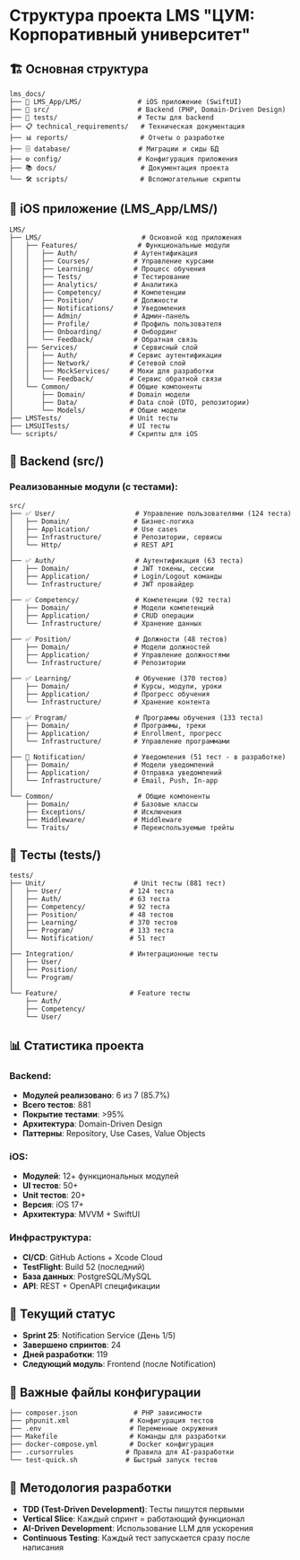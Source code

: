 # Структура проекта LMS "ЦУМ: Корпоративный университет"

## 🏗️ Основная структура

```
lms_docs/
├── 📱 LMS_App/LMS/              # iOS приложение (SwiftUI)
├── 🔧 src/                      # Backend (PHP, Domain-Driven Design)
├── 🧪 tests/                    # Тесты для backend
├── 📋 technical_requirements/   # Техническая документация
├── 📊 reports/                  # Отчеты о разработке
├── 🗄️ database/                 # Миграции и сиды БД
├── ⚙️ config/                   # Конфигурация приложения
├── 📚 docs/                     # Документация проекта
└── 🛠️ scripts/                  # Вспомогательные скрипты
```

## 📱 iOS приложение (LMS_App/LMS/)

```
LMS/
├── LMS/                         # Основной код приложения
│   ├── Features/               # Функциональные модули
│   │   ├── Auth/              # Аутентификация
│   │   ├── Courses/           # Управление курсами
│   │   ├── Learning/          # Процесс обучения
│   │   ├── Tests/             # Тестирование
│   │   ├── Analytics/         # Аналитика
│   │   ├── Competency/        # Компетенции
│   │   ├── Position/          # Должности
│   │   ├── Notifications/     # Уведомления
│   │   ├── Admin/             # Админ-панель
│   │   ├── Profile/           # Профиль пользователя
│   │   ├── Onboarding/        # Онбординг
│   │   └── Feedback/          # Обратная связь
│   ├── Services/              # Сервисный слой
│   │   ├── Auth/             # Сервис аутентификации
│   │   ├── Network/          # Сетевой слой
│   │   ├── MockServices/     # Моки для разработки
│   │   └── Feedback/         # Сервис обратной связи
│   └── Common/               # Общие компоненты
│       ├── Domain/           # Domain модели
│       ├── Data/             # Data слой (DTO, репозитории)
│       └── Models/           # Общие модели
├── LMSTests/                 # Unit тесты
├── LMSUITests/               # UI тесты
└── scripts/                  # Скрипты для iOS
```

## 🔧 Backend (src/)

### Реализованные модули (с тестами):

```
src/
├── ✅ User/                    # Управление пользователями (124 теста)
│   ├── Domain/                # Бизнес-логика
│   ├── Application/           # Use cases
│   ├── Infrastructure/        # Репозитории, сервисы
│   └── Http/                  # REST API
│
├── ✅ Auth/                    # Аутентификация (63 теста)
│   ├── Domain/                # JWT токены, сессии
│   ├── Application/           # Login/Logout команды
│   └── Infrastructure/        # JWT провайдер
│
├── ✅ Competency/              # Компетенции (92 теста)
│   ├── Domain/                # Модели компетенций
│   ├── Application/           # CRUD операции
│   └── Infrastructure/        # Хранение данных
│
├── ✅ Position/                # Должности (48 тестов)
│   ├── Domain/                # Модели должностей
│   ├── Application/           # Управление должностями
│   └── Infrastructure/        # Репозитории
│
├── ✅ Learning/                # Обучение (370 тестов)
│   ├── Domain/                # Курсы, модули, уроки
│   ├── Application/           # Прогресс обучения
│   └── Infrastructure/        # Хранение контента
│
├── ✅ Program/                 # Программы обучения (133 теста)
│   ├── Domain/                # Программы, треки
│   ├── Application/           # Enrollment, прогресс
│   └── Infrastructure/        # Управление программами
│
├── 🚧 Notification/            # Уведомления (51 тест - в разработке)
│   ├── Domain/                # Модели уведомлений
│   ├── Application/           # Отправка уведомлений
│   └── Infrastructure/        # Email, Push, In-app
│
└── Common/                     # Общие компоненты
    ├── Domain/                # Базовые классы
    ├── Exceptions/            # Исключения
    ├── Middleware/            # Middleware
    └── Traits/                # Переиспользуемые трейты
```

## 🧪 Тесты (tests/)

```
tests/
├── Unit/                      # Unit тесты (881 тест)
│   ├── User/                 # 124 теста
│   ├── Auth/                 # 63 теста
│   ├── Competency/           # 92 теста
│   ├── Position/             # 48 тестов
│   ├── Learning/             # 370 тестов
│   ├── Program/              # 133 теста
│   └── Notification/         # 51 тест
│
├── Integration/              # Интеграционные тесты
│   ├── User/
│   ├── Position/
│   └── Program/
│
└── Feature/                  # Feature тесты
    ├── Auth/
    ├── Competency/
    └── User/
```

## 📊 Статистика проекта

### Backend:
- **Модулей реализовано**: 6 из 7 (85.7%)
- **Всего тестов**: 881
- **Покрытие тестами**: >95%
- **Архитектура**: Domain-Driven Design
- **Паттерны**: Repository, Use Cases, Value Objects

### iOS:
- **Модулей**: 12+ функциональных модулей
- **UI тестов**: 50+
- **Unit тестов**: 20+
- **Версия**: iOS 17+
- **Архитектура**: MVVM + SwiftUI

### Инфраструктура:
- **CI/CD**: GitHub Actions + Xcode Cloud
- **TestFlight**: Build 52 (последний)
- **База данных**: PostgreSQL/MySQL
- **API**: REST + OpenAPI спецификации

## 🚀 Текущий статус

- **Sprint 25**: Notification Service (День 1/5)
- **Завершено спринтов**: 24
- **Дней разработки**: 119
- **Следующий модуль**: Frontend (после Notification)

## 📁 Важные файлы конфигурации

```
├── composer.json              # PHP зависимости
├── phpunit.xml               # Конфигурация тестов
├── .env                      # Переменные окружения
├── Makefile                  # Команды для разработки
├── docker-compose.yml        # Docker конфигурация
├── .cursorrules             # Правила для AI-разработки
└── test-quick.sh            # Быстрый запуск тестов
```

## 🔄 Методология разработки

- **TDD (Test-Driven Development)**: Тесты пишутся первыми
- **Vertical Slice**: Каждый спринт = работающий функционал
- **AI-Driven Development**: Использование LLM для ускорения
- **Continuous Testing**: Каждый тест запускается сразу после написания 